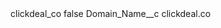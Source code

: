 <?xml version="1.0" encoding="UTF-8"?>
<CustomMetadata xmlns="http://soap.sforce.com/2006/04/metadata" xmlns:xsi="http://www.w3.org/2001/XMLSchema-instance" xmlns:xsd="http://www.w3.org/2001/XMLSchema">
    <label>clickdeal_co</label>
    <protected>false</protected>
    <values>
        <field>Domain_Name__c</field>
        <value xsi:type="xsd:string">clickdeal.co</value>
    </values>
</CustomMetadata>
